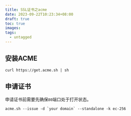 ```yaml
---
title: SSL证书之acme
date: 2023-09-22T10:23:34+08:00
draft: true
toc: true
images: 
tags:
  - untagged
---
```

## 安装ACME
```shell
curl https://get.acme.sh | sh
```
## 申请证书
申请证书前需要先确保`80`端口处于打开状态。
  
```shell
acme.sh --issue -d `your domain` --standalone -k ec-256
```
